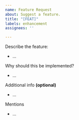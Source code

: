 ```yaml
---
name: Feature Request
about: Suggest a feature.
title: "[FEAT]"
labels: enhancement
assignees: ''

---
```


Describe the feature:
- ...

Why should this be implemented?
- ...

Additional info __(optional)__
- ...

Mentions
- ...

